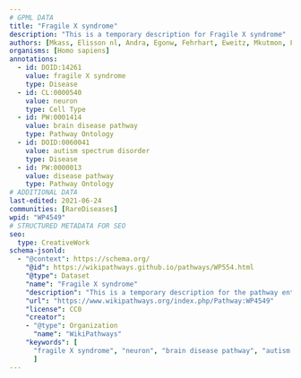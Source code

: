 ```yaml
---
# GPML DATA
title: "Fragile X syndrome"
description: "This is a temporary description for Fragile X syndrome"
authors: [Mkass, Elisson nl, Andra, Egonw, Fehrhart, Eweitz, Mkutmon, Finterly]
organisms: [Homo sapiens]
annotations:
  - id: DOID:14261
    value: fragile X syndrome
    type: Disease
  - id: CL:0000540
    value: neuron
    type: Cell Type
  - id: PW:0001414
    value: brain disease pathway
    type: Pathway Ontology
  - id: DOID:0060041
    value: autism spectrum disorder
    type: Disease
  - id: PW:0000013
    value: disease pathway
    type: Pathway Ontology
# ADDITIONAL DATA
last-edited: 2021-06-24
communities: [RareDiseases]
wpid: "WP4549"
# STRUCTURED METADATA FOR SEO
seo:
  type: CreativeWork
schema-jsonld:
  - "@context": https://schema.org/
    "@id": https://wikipathways.github.io/pathways/WP554.html
    "@type": Dataset
    "name": "Fragile X syndrome"
    "description": "This is a temporary description for the pathway entitled: Fragile X syndrome"
    "url": "https://www.wikipathways.org/index.php/Pathway:WP4549"
    "license": CC0
    "creator":
    - "@type": Organization
      "name": "WikiPathways"
    "keywords": [
      "fragile X syndrome", "neuron", "brain disease pathway", "autism spectrum disorder", "disease pathway",
      ]
---
```

